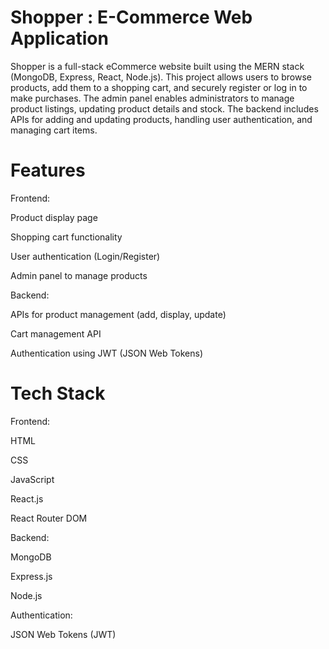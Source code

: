 # Shopper : E-Commerce Web Application

Shopper is a full-stack eCommerce website built using the MERN stack (MongoDB, Express, React, Node.js). This project allows users to browse products, add them to a shopping cart, and securely register or log in to make purchases. The admin panel enables administrators to manage product listings, updating product details and stock. The backend includes APIs for adding and updating products, handling user authentication, and managing cart items.

# Features
Frontend:

Product display page

Shopping cart functionality

User authentication (Login/Register)

Admin panel to manage products

Backend:

APIs for product management (add, display, update)

Cart management API

Authentication using JWT (JSON Web Tokens)

# Tech Stack
Frontend:

HTML

CSS

JavaScript

React.js

React Router DOM

Backend:

MongoDB

Express.js

Node.js

Authentication:

JSON Web Tokens (JWT)
